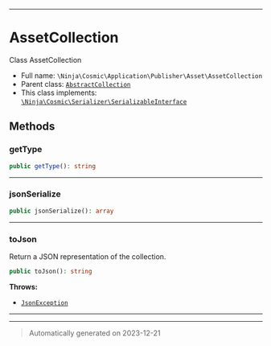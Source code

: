 ***

# AssetCollection

Class AssetCollection



* Full name: `\Ninja\Cosmic\Application\Publisher\Asset\AssetCollection`
* Parent class: [`AbstractCollection`](../../../../../Ramsey/Collection/AbstractCollection.md)
* This class implements:
[`\Ninja\Cosmic\Serializer\SerializableInterface`](../../../Serializer/SerializableInterface.md)




## Methods


### getType



```php
public getType(): string
```












***

### jsonSerialize



```php
public jsonSerialize(): array
```












***

### toJson

Return a JSON representation of the collection.

```php
public toJson(): string
```











**Throws:**

- [`JsonException`](../../../../../JsonException.md)



***


***
> Automatically generated on 2023-12-21
